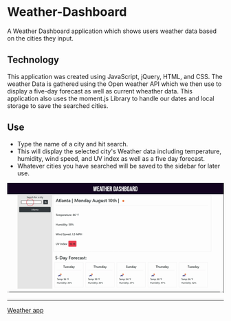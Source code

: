 # Weather-Dashboard
A Weather Dashboard application which shows users weather data based on the cities they input.

## Technology
This application was created using JavaScript, jQuery, HTML, and CSS. The weather Data is gathered using the Open weather API which we then use to display a five-day forecast as well as current wheather data. This application also uses the moment.js Library to handle our dates and local storage to save the searched cities.

## Use
- Type the name of a city and hit search.
- This will display the selected city's Weather data including temperature, humidity, wind speed, and UV index as well as a five day forecast.
- Whatever cities you have searched will be saved to the sidebar for later use.

![ScreenShot](Document.gif)

- - -
[Weather app](https://santu14.github.io/Weather-Dashboard/)

